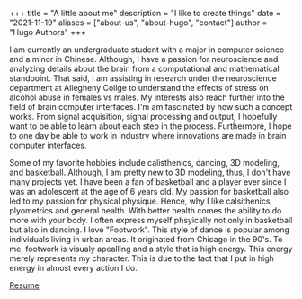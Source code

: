 +++
title = "A little about me"
description = "I like to create things"
date = "2021-11-19"
aliases = ["about-us", "about-hugo", "contact"]
author = "Hugo Authors"
+++

I am currently an undergraduate student with a major in computer science and a minor in Chinese. Although, I have a passion for neuroscience and analyzing details about the brain from a computational and mathematical standpoint. That said, I am assisting in research under the neuroscience department at Allegheny Collge to understand the effects of stress on alcohol abuse in females vs males. My interests also reach further into the field of brain computer interfaces. I'm am fascinated by how such a concept works. From signal acquisition, signal processing and output, I hopefully want to be able to learn about each step in the process. Furthermore, I hope to one day be able to work in industry where innovations are made in brain computer interfaces.

Some of my favorite hobbies include calisthenics, dancing, 3D modeling, and basketball. Although, I am pretty new to 3D modeling, thus, I don't have many projects yet. I have been a fan of basketball and a player ever since I was an adolescent at the age of 6 years old. My passion for basketball also led to my passion for physical physique. Hence, why I like calsithenics, plyometrics and general health. With better health comes the ability to do more with your body. I often express myself phsyically not only in basketball but also in dancing. I love "Footwork". This style of dance is popular among individuals living in urban areas. It originated from Chicago in the 90's. To me, footwork is visualy apealling and a style that is high energy. This energy merely represents my character. This is due to the fact that I put in high energy in almost every action I do.


[Resume](/images/Resume.pdf)


